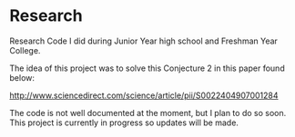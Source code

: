 # Research
Research Code I did during Junior Year high school and Freshman Year College. 

The idea of this project was to solve this Conjecture 2 in this paper found below: 

http://www.sciencedirect.com/science/article/pii/S0022404907001284

The code is not well documented at the moment, but I plan to do so soon. This project is currently in progress so updates will be made. 

